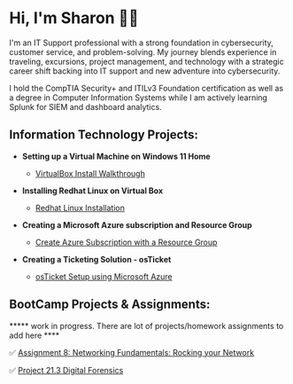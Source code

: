 # Hi, I'm Sharon 👋🏽 

I'm an IT Support professional with a strong foundation in cybersecurity, customer service, and problem-solving. My journey blends experience in traveling, excursions, project management, and technology with a strategic career shift backing into IT support and new adventure into cybersecurity.

I hold the CompTIA Security+ and ITILv3 Foundation certification as well as a degree in Computer Information Systems while I am actively learning Splunk for SIEM and dashboard analytics.

<h2> Information Technology Projects:</h2>

- <b>Setting up a Virtual Machine on Windows 11 Home</b>
  - [VirtualBox Install Walkthrough](https://github.com/sharontechnical2022/Virtual-Box-Install/edit/main/README.md) 
 - <b>Installing Redhat Linux on Virtual Box</b>
    - [Redhat Linux Installation](https://github.com/sharontechnical2022/RedHat-Linux-Install)
  
 - <b>Creating a Microsoft Azure subscription and Resource Group</b>
    - [Create Azure Subscription with a Resource Group](https://github.com/sharontechnical2022/Azure-Subscription-and-Resource-Group-Creation)
  
 - <b>Creating a Ticketing Solution - osTicket</b>
   - [osTicket Setup using Microsoft Azure](https://github.com/sharontechnical2022/OS-Ticket-Installation)
 
<h2> BootCamp Projects & Assignments:</h2>
***** work in progress. There are lot of projects/homework assignments to add here ****

✅ [Assignment 8: Networking Fundamentals: Rocking your Network](https://docs.google.com/document/d/1rfZwh8pFnNveBmdnfX3zocJi7p152awERaoz2s3u9SQ/edit?usp=sharing)

✅ [Project 21.3 Digital Forensics](https://docs.google.com/document/d/1YBFjD9gURGGGk8ork6uTYc3jKcxByvbRPUjiASFST_k/edit)
